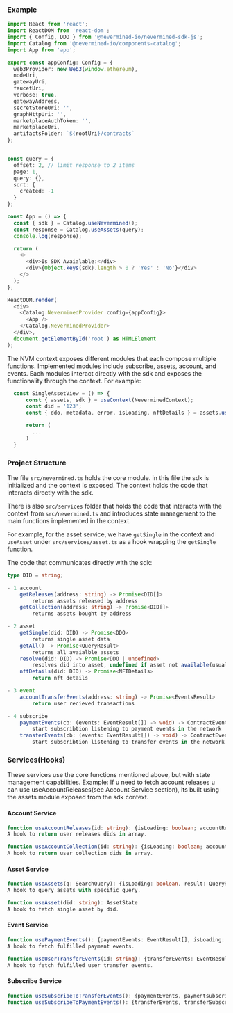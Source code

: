 ### Example

```typescript
import React from 'react';
import ReactDOM from 'react-dom';
import { Config, DDO } from '@nevermined-io/nevermined-sdk-js';
import Catalog from '@nevermined-io/components-catalog';
import App from 'app';

export const appConfig: Config = {
  web3Provider: new Web3(window.ethereum),
  nodeUri,
  gatewayUri,
  faucetUri,
  verbose: true,
  gatewayAddress,
  secretStoreUri: '',
  graphHttpUri: '',
  marketplaceAuthToken: '',
  marketplaceUri,
  artifactsFolder: `${rootUri}/contracts`
};


const query = {
  offset: 2, // limit response to 2 items
  page: 1,
  query: {},
  sort: {
    created: -1
  }
};

const App = () => {
  const { sdk } = Catalog.useNevermined();
  const response = Catalog.useAssets(query);
  console.log(response);

  return (
    <>
      <div>Is SDK Avaialable:</div>
      <div>{Object.keys(sdk).length > 0 ? 'Yes' : 'No'}</div>
    </>
  );
};

ReactDOM.render(
  <div>
    <Catalog.NeverminedProvider config={appConfig}>
      <App />
    </Catalog.NeverminedProvider>
  </div>,
  document.getElementById('root') as HTMLElement
);
```

The NVM context exposes different modules that each compose multiple functions.
Implemented modules include subscribe, assets, account, and events. Each modules interact directly
with the sdk and exposes the functionality through the context.
For example:

```typescript
  const SingleAssetView = () => {
      const { assets, sdk } = useContext(NeverminedContext);
      const did = '123';
      const { ddo, metadata, error, isLoading, nftDetails } = assets.useAsset(did);

      return (
        ...
      )
  }
```


### Project Structure

The file `src/nevermined.ts` holds the core module. in this file the sdk is initialized and the context
is exposed. The context holds the code that interacts directly with the sdk.

There is also `src/services` folder that holds the code that interacts with the context 
from `src/nevermined.ts` and introduces state management to the main functions implemented in the context.

For example, for the asset service, we have `getSingle` in the context and `useAsset` under 
`src/services/asset.ts` as a hook wrapping the `getSingle` function. 

The code that communicates directly with the sdk:

```typescript
type DID = string;

- 1 account
    getReleases(address: string) -> Promise<DID[]>
        returns assets released by address
    getCollection(address: string) -> Promise<DID[]>
        returns assets bought by address

- 2 asset
    getSingle(did: DID) -> Promise<DDO>
        returns single asset data
    getAll() -> Promise<QueryResult>
        returns all avaialble assets
    resolve(did: DID) -> Promise<DDO | undefined>
        resolves did into asset, undefined if asset not available(usually happens due to broken mint flow)
    nftDetails(did: DID) -> Promise<NFTDetails>
        return nft details

- 3 event
    accountTransferEvents(address: string) -> Promise<EventsResult>
        return user recieved transactions

- 4 subscribe
    paymentEvents(cb: (events: EventResult[]) -> void) -> ContractEventSubscribtion
        start subscribtion listening to payment events in the network
    transferEvents(cb: (events: EventResult[]) -> void) -> ContractEventSubscribtion
        start subscribtion listening to transfer events in the network
 ```       

### Services(Hooks)

These services use the core functions mentioned above, but with state management capabilities.
Example: If u need to fetch account releases u can use useAccountReleases(see Account Service section), its built using the assets module
exposed from the sdk context.

#### Account Service

```typescript
function useAccountReleases(id: string): {isLoading: boolean; accountReleases: string[]}
A hook to return user releases dids in array.

function useAccountCollection(id: string): {isLoading: boolean; accountCollection: string[]}
A hook to return user collection dids in array.
```

#### Asset Service

```typescript
function useAssets(q: SearchQuery): {isLoading: boolean, result: QueryResult}
A hook to query assets with specific query.

function useAsset(did: string): AssetState
A hook to fetch single asset by did.
```

#### Event Service

```typescript
function usePaymentEvents(): {paymentEvents: EventResult[], isLoading: boolean}
A hook to fetch fulfilled payment events.

function useUserTransferEvents(id: string): {transferEvents: EventResult[], isLoading: boolean}
A hook to fetch fulfilled user transfer events.
```

#### Subscribe Service

```typescript
function useSubscribeToTransferEvents(): {paymentEvents, paymentsubscription}
function useSubscribeToPaymentEvents(): {transferEvents, transferSubscription}
```

